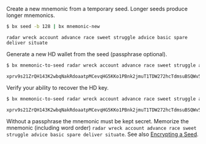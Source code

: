 Create a new mnemonic from a temporary seed. Longer seeds produce longer mnemonics.
```sh
$ bx seed -b 128 | bx mnemonic-new
```
```
radar wreck account advance race sweet struggle advice basic spare deliver situate
```

Generate a new HD wallet from the seed (passphrase optional).
```sh
$ bx mnemonic-to-seed radar wreck account advance race sweet struggle advice basic spare deliver situate | bx hd-new
```
```
xprv9s21ZrQH143K2wbqNakRdoaatpMCevqHG5KKo1PBnk2jmuT1TDW272hcTdmsuBSQWv5PFnqh5CE6LrJac9gbZYcGpSG7sH3VynrWt3s9FDE
```

Verify your ability to recover the HD key.

```sh
$ bx mnemonic-to-seed radar wreck account advance race sweet struggle advice basic spare deliver situate | bx hd-new
```
```
xprv9s21ZrQH143K2wbqNakRdoaatpMCevqHG5KKo1PBnk2jmuT1TDW272hcTdmsuBSQWv5PFnqh5CE6LrJac9gbZYcGpSG7sH3VynrWt3s9FDE
```

Without a passphrase the mnemonic must be kept secret. Memorize the mnemonic (including word order) `radar wreck account advance race sweet struggle advice basic spare deliver situate`. See also [Encrypting a Seed](How-to-Encrypt-a-Wallet-Seed).